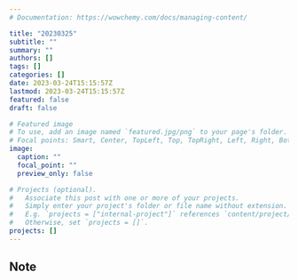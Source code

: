 ```yaml
---
# Documentation: https://wowchemy.com/docs/managing-content/

title: "20230325"
subtitle: ""
summary: ""
authors: []
tags: []
categories: []
date: 2023-03-24T15:15:57Z
lastmod: 2023-03-24T15:15:57Z
featured: false
draft: false

# Featured image
# To use, add an image named `featured.jpg/png` to your page's folder.
# Focal points: Smart, Center, TopLeft, Top, TopRight, Left, Right, BottomLeft, Bottom, BottomRight.
image:
  caption: ""
  focal_point: ""
  preview_only: false

# Projects (optional).
#   Associate this post with one or more of your projects.
#   Simply enter your project's folder or file name without extension.
#   E.g. `projects = ["internal-project"]` references `content/project/deep-learning/index.md`.
#   Otherwise, set `projects = []`.
projects: []
---
```


## Note


